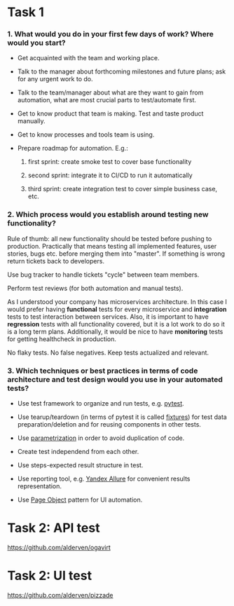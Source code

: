 # Task 1

### 1. What would you do in your first few days of work? Where would you start?

* Get acquainted with the team and working place.

* Talk to the manager about forthcoming milestones and future plans; ask for any urgent work to do.

* Talk to the team/manager about what are they want to gain from automation, what are most crucial parts to test/automate first.

* Get to know product that team is making. Test and taste product manually.

* Get to know processes and tools team is using.

* Prepare roadmap for automation. E.g.:

   1. first sprint: create smoke test to cover base functionality

   1. second sprint: integrate it to CI/CD to run it automatically

   1. third sprint: create integration test to cover simple business case, etc.

### 2. Which process would you establish around testing new functionality?

Rule of thumb: all new functionality should be tested before pushing to production. Practically that means testing all implemented features, user stories, bugs etc. before merging them into "master". If something is wrong return tickets back to developers.

Use bug tracker to handle tickets "cycle" between team members.

Perform test reviews (for both automation and manual tests).

As I understood your company has microservices architecture.
In this case I would prefer having **functional** tests for every microservice and **integration** tests to test interaction between services. Also, it is important to have **regression** tests with all functionality covered, but it is a lot work to do so it is a long term plans.
Additionally, it would be nice to have **monitoring** tests for getting healthcheck in production. 

No flaky tests. No false negatives. Keep tests actualized and relevant.

### 3. Which techniques or best practices in terms of code architecture and test design would you use in your automated tests?

* Use test framework to organize and run tests, e.g. [pytest](https://docs.pytest.org/en/latest/).

* Use tearup/teardown (in terms of pytest it is called [fixtures](https://docs.pytest.org/en/latest/fixture.html)) for test data preparation/deletion and for reusing components in other tests.

* Use [parametrization](https://docs.pytest.org/en/latest/parametrize.html) in order to avoid duplication of code.

* Create test independend from each other.

* Use steps-expected result structure in test.

* Use reporting tool, e.g. [Yandex Allure](https://docs.qameta.io/allure/) for convenient results representation.

* Use [Page Object](https://selenium-python.readthedocs.io/page-objects.html) pattern for UI automation.

# Task 2: API test

https://github.com/alderven/ogavirt

# Task 2: UI test

https://github.com/alderven/pizzade
